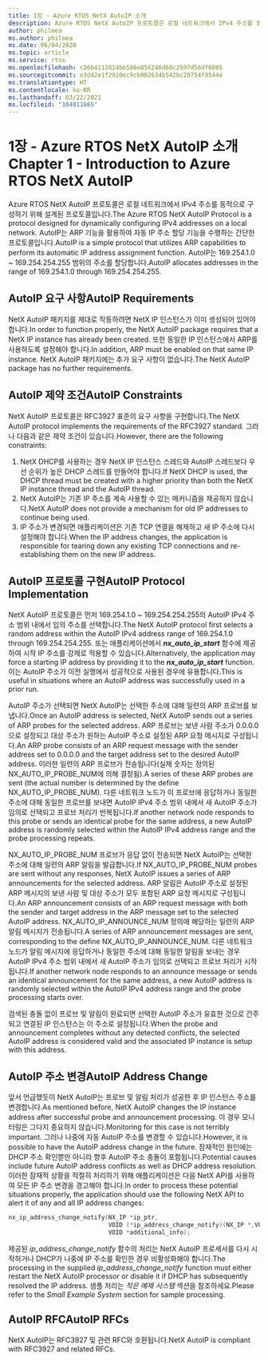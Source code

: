 ```yaml
---
title: 1장 - Azure RTOS NetX AutoIP 소개
description: Azure RTOS NetX AutoIP 프로토콜은 로컬 네트워크에서 IPv4 주소를 동적으로 구성하기 위해 설계된 프로토콜입니다.
author: philmea
ms.author: philmea
ms.date: 06/04/2020
ms.topic: article
ms.service: rtos
ms.openlocfilehash: c26b4112814bb586e056246d68c2597d56df6085
ms.sourcegitcommit: e3d42e1f2920ec9cb002634b542bc20754f9544e
ms.translationtype: HT
ms.contentlocale: ko-KR
ms.lasthandoff: 03/22/2021
ms.locfileid: "104811665"
---
```

# <a name="chapter-1---introduction-to-azure-rtos-netx-autoip"></a><span data-ttu-id="c4e83-103">1장 - Azure RTOS NetX AutoIP 소개</span><span class="sxs-lookup"><span data-stu-id="c4e83-103">Chapter 1 - Introduction to Azure RTOS NetX AutoIP</span></span>
  
<span data-ttu-id="c4e83-104">Azure RTOS NetX AutoIP 프로토콜은 로컬 네트워크에서 IPv4 주소를 동적으로 구성하기 위해 설계된 프로토콜입니다.</span><span class="sxs-lookup"><span data-stu-id="c4e83-104">The Azure RTOS NetX AutoIP Protocol is a protocol designed for dynamically configuring IPv4 addresses on a local network.</span></span> <span data-ttu-id="c4e83-105">AutoIP는 ARP 기능을 활용하여 자동 IP 주소 할당 기능을 수행하는 간단한 프로토콜입니다.</span><span class="sxs-lookup"><span data-stu-id="c4e83-105">AutoIP is a simple protocol that utilizes ARP capabilities to perform its automatic IP address assignment function.</span></span> <span data-ttu-id="c4e83-106">AutoIP는 169.254.1.0 ~ 169.254.254.255 범위의 주소를 할당합니다.</span><span class="sxs-lookup"><span data-stu-id="c4e83-106">AutoIP allocates addresses in the range of 169.254.1.0 through 169.254.254.255.</span></span>

## <a name="autoip-requirements"></a><span data-ttu-id="c4e83-107">AutoIP 요구 사항</span><span class="sxs-lookup"><span data-stu-id="c4e83-107">AutoIP Requirements</span></span>

<span data-ttu-id="c4e83-108">NetX AutoIP 패키지를 제대로 작동하려면 NetX IP 인스턴스가 이미 생성되어 있어야 합니다.</span><span class="sxs-lookup"><span data-stu-id="c4e83-108">In order to function properly, the NetX AutoIP package requires that a NetX IP instance has already been created.</span></span> <span data-ttu-id="c4e83-109">또한 동일한 IP 인스턴스에서 ARP를 사용하도록 설정해야 합니다.</span><span class="sxs-lookup"><span data-stu-id="c4e83-109">In addition, ARP must be enabled on that same IP instance.</span></span> <span data-ttu-id="c4e83-110">NetX AutoIP 패키지에는 추가 요구 사항이 없습니다.</span><span class="sxs-lookup"><span data-stu-id="c4e83-110">The NetX AutoIP package has no further requirements.</span></span>

## <a name="autoip-constraints"></a><span data-ttu-id="c4e83-111">AutoIP 제약 조건</span><span class="sxs-lookup"><span data-stu-id="c4e83-111">AutoIP Constraints</span></span> 

<span data-ttu-id="c4e83-112">NetX AutoIP 프로토콜은 RFC3927 표준의 요구 사항을 구현합니다.</span><span class="sxs-lookup"><span data-stu-id="c4e83-112">The NetX AutoIP protocol implements the requirements of the RFC3927 standard.</span></span> <span data-ttu-id="c4e83-113">그러나 다음과 같은 제약 조건이 있습니다.</span><span class="sxs-lookup"><span data-stu-id="c4e83-113">However, there are the following constraints:</span></span>

1. <span data-ttu-id="c4e83-114">NetX DHCP를 사용하는 경우 NetX IP 인스턴스 스레드와 AutoIP 스레드보다 우선 순위가 높은 DHCP 스레드를 만들어야 합니다.</span><span class="sxs-lookup"><span data-stu-id="c4e83-114">If NetX DHCP is used, the DHCP thread must be created with a higher priority than both the NetX IP instance thread and the AutoIP thread.</span></span>
1. <span data-ttu-id="c4e83-115">NetX AutoIP는 기존 IP 주소를 계속 사용할 수 있는 메커니즘을 제공하지 않습니다.</span><span class="sxs-lookup"><span data-stu-id="c4e83-115">NetX AutoIP does not provide a mechanism for old IP addresses to continue being used.</span></span>
1. <span data-ttu-id="c4e83-116">IP 주소가 변경되면 애플리케이션은 기존 TCP 연결을 해제하고 새 IP 주소에 다시 설정해야 합니다.</span><span class="sxs-lookup"><span data-stu-id="c4e83-116">When the IP address changes, the application is responsible for tearing down any existing TCP connections and re-establishing them on the new IP address.</span></span>

## <a name="autoip-protocol-implementation"></a><span data-ttu-id="c4e83-117">AutoIP 프로토콜 구현</span><span class="sxs-lookup"><span data-stu-id="c4e83-117">AutoIP Protocol Implementation</span></span>

<span data-ttu-id="c4e83-118">NetX AutoIP 프로토콜은 먼저 169.254.1.0 ~ 169.254.254.255의 AutoIP IPv4 주소 범위 내에서 임의 주소를 선택합니다.</span><span class="sxs-lookup"><span data-stu-id="c4e83-118">The NetX AutoIP protocol first selects a random address within the AutoIP IPv4 address range of 169.254.1.0 through 169.254.254.255.</span></span> <span data-ttu-id="c4e83-119">또는 애플리케이션에서 ***nx_auto_ip_start*** 함수에 제공하여 시작 IP 주소를 강제로 적용할 수 있습니다.</span><span class="sxs-lookup"><span data-stu-id="c4e83-119">Alternatively, the application may force a starting IP address by providing it to the ***nx_auto_ip_start*** function.</span></span> <span data-ttu-id="c4e83-120">이는 AutoIP 주소가 이전 실행에서 성공적으로 사용된 경우에 유용합니다.</span><span class="sxs-lookup"><span data-stu-id="c4e83-120">This is useful in situations where an AutoIP address was successfully used in a prior run.</span></span>

<span data-ttu-id="c4e83-121">AutoIP 주소가 선택되면 NetX AutoIP는 선택한 주소에 대해 일련의 ARP 프로브를 보냅니다.</span><span class="sxs-lookup"><span data-stu-id="c4e83-121">Once an AutoIP address is selected, NetX AutoIP sends out a series of ARP probes for the selected address.</span></span> <span data-ttu-id="c4e83-122">ARP 프로브는 보낸 사람 주소가 0.0.0.0으로 설정되고 대상 주소가 원하는 AutoIP 주소로 설정된 ARP 요청 메시지로 구성됩니다.</span><span class="sxs-lookup"><span data-stu-id="c4e83-122">An ARP probe consists of an ARP request message with the sender address set to 0.0.0.0 and the target address set to the desired AutoIP address.</span></span> <span data-ttu-id="c4e83-123">이러한 일련의 ARP 프로브가 전송됩니다(실제 숫자는 정의된 NX_AUTO_IP_PROBE_NUM에 의해 결정됨).</span><span class="sxs-lookup"><span data-stu-id="c4e83-123">A series of these ARP probes are sent (the actual number is determined by the define NX_AUTO_IP_PROBE_NUM).</span></span> <span data-ttu-id="c4e83-124">다른 네트워크 노드가 이 프로브에 응답하거나 동일한 주소에 대해 동일한 프로브를 보내면 AutoIP IPv4 주소 범위 내에서 새 AutoIP 주소가 임의로 선택되고 프로브 처리가 반복됩니다.</span><span class="sxs-lookup"><span data-stu-id="c4e83-124">If another network node responds to this probe or sends an identical probe for the same address, a new AutoIP address is randomly selected within the AutoIP IPv4 address range and the probe processing repeats.</span></span>

<span data-ttu-id="c4e83-125">NX_AUTO_IP_PROBE_NUM 프로브가 응답 없이 전송되면 NetX AutoIP는 선택한 주소에 대해 일련의 ARP 알림을 발급합니다.</span><span class="sxs-lookup"><span data-stu-id="c4e83-125">If NX_AUTO_IP_PROBE_NUM probes are sent without any responses, NetX AutoIP issues a series of ARP announcements for the selected address.</span></span> <span data-ttu-id="c4e83-126">ARP 알림은 AutoIP 주소로 설정된 ARP 메시지의 보낸 사람 및 대상 주소가 모두 포함된 ARP 요청 메시지로 구성됩니다.</span><span class="sxs-lookup"><span data-stu-id="c4e83-126">An ARP announcement consists of an ARP request message with both the sender and target address in the ARP message set to the selected AutoIP address.</span></span> <span data-ttu-id="c4e83-127">NX_AUTO_IP_ANNOUNCE_NUM 정의에 해당하는 일련의 ARP 알림 메시지가 전송됩니다.</span><span class="sxs-lookup"><span data-stu-id="c4e83-127">A series of ARP announcement messages are sent, corresponding to the define NX_AUTO_IP_ANNOUNCE_NUM.</span></span> <span data-ttu-id="c4e83-128">다른 네트워크 노드가 알림 메시지에 응답하거나 동일한 주소에 대해 동일한 알림을 보내는 경우 AutoIP IPv4 주소 범위 내에서 새 AutoIP 주소가 임의로 선택되고 프로브 처리가 시작됩니다.</span><span class="sxs-lookup"><span data-stu-id="c4e83-128">If another network node responds to an announce message or sends an identical announcement for the same address, a new AutoIP address is randomly selected within the AutoIP IPv4 address range and the probe processing starts over.</span></span>

<span data-ttu-id="c4e83-129">검색된 충돌 없이 프로브 및 알림이 완료되면 선택한 AutoIP 주소가 유효한 것으로 간주되고 연결된 IP 인스턴스는 이 주소로 설정됩니다.</span><span class="sxs-lookup"><span data-stu-id="c4e83-129">When the probe and announcement completes without any detected conflicts, the selected AutoIP address is considered valid and the associated IP instance is setup with this address.</span></span>

## <a name="autoip-address-change"></a><span data-ttu-id="c4e83-130">AutoIP 주소 변경</span><span class="sxs-lookup"><span data-stu-id="c4e83-130">AutoIP Address Change</span></span>

<span data-ttu-id="c4e83-131">앞서 언급했듯이 NetX AutoIP는 프로브 및 알림 처리가 성공한 후 IP 인스턴스 주소를 변경합니다.</span><span class="sxs-lookup"><span data-stu-id="c4e83-131">As mentioned before, NetX AutoIP changes the IP instance address after successful probe and announcement processing.</span></span> <span data-ttu-id="c4e83-132">이 경우 모니터링은 그다지 중요하지 않습니다.</span><span class="sxs-lookup"><span data-stu-id="c4e83-132">Monitoring for this case is not terribly important.</span></span> <span data-ttu-id="c4e83-133">그러나 나중에 자동 AutoIP 주소를 변경할 수 있습니다.</span><span class="sxs-lookup"><span data-stu-id="c4e83-133">However, it is possible to have the AutoIP address change in the future.</span></span> <span data-ttu-id="c4e83-134">잠재적인 원인에는 DHCP 주소 확인뿐만 아니라 향후 AutoIP 주소 충돌이 포함됩니다.</span><span class="sxs-lookup"><span data-stu-id="c4e83-134">Potential causes include future AutoIP address conflicts as well as DHCP address resolution.</span></span> <span data-ttu-id="c4e83-135">이러한 잠재적 상황을 적절히 처리하기 위해 애플리케이션은 다음 NetX API를 사용하여 모든 IP 주소 변경을 경고해야 합니다.</span><span class="sxs-lookup"><span data-stu-id="c4e83-135">In order to process these potential situations properly, the application should use the following NetX API to alert it of any and all IP address changes:</span></span>

```c
nx_ip_address_change_notify(NX_IP *ip_ptr,
                            VOID (*ip_address_change_notify)(NX_IP *,VOID*),
                            VOID *additional_info);
```

<span data-ttu-id="c4e83-136">제공된 *ip_address_change_notify* 함수의 처리는 NetX AutoIP 프로세서를 다시 시작하거나 DHCP가 나중에 IP 주소를 확인한 경우 비활성화해야 합니다.</span><span class="sxs-lookup"><span data-stu-id="c4e83-136">The processing in the supplied *ip_address_change_notify* function must either restart the NetX AutoIP processor or disable it if DHCP has subsequently resolved the IP address.</span></span> <span data-ttu-id="c4e83-137">샘플 처리는 *작은 예제 시스템* 섹션을 참조하세요.</span><span class="sxs-lookup"><span data-stu-id="c4e83-137">Please refer to the *Small Example System* section for sample processing.</span></span>

## <a name="autoip-rfcs"></a><span data-ttu-id="c4e83-138">AutoIP RFC</span><span class="sxs-lookup"><span data-stu-id="c4e83-138">AutoIP RFCs</span></span>

<span data-ttu-id="c4e83-139">NetX AutoIP는 RFC3927 및 관련 RFC와 호환됩니다.</span><span class="sxs-lookup"><span data-stu-id="c4e83-139">NetX AutoIP is compliant with RFC3927 and related RFCs.</span></span>